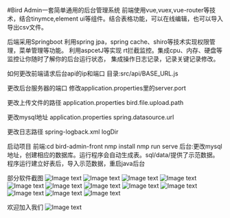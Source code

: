 #Bird Admin一套简单通用的后台管理系统
前端使用vue,vuex,vue-router等技术，结合tinymce,element ui等组件。结合表格功能，可以在线编辑，也可以导入导出csv文件。

后端采用Springboot
利用spring jpa，spring cache、shiro等技术实现权限管理，菜单管理等功能。
利用aspcetJ等实现 rt拦截监控。集成cpu、内存、硬盘等监控让你随时了解你的后台运行状态，
集成操作日志记录，记录关键记录修改。


如何更改前端请求后台api的ip和端口
目录:src/api/BASE_URL.js

更改后台服务器的端口
修改application.properties里的server.port

更改上传文件的路径
application.properties bird.file.upload.path

更改mysql地址
application.properties spring.datasource.url

更改日志路径
spring-logback.xml logDir

启动项目
前端:cd bird-admin-front 
nmp install
nmp run serve
后台:更改mysql地址，创建相应的数据库。运行程序会自动生成表。sql/data/提供了示范数据。
程序运行建立好表后，导入示范数据，重启java后台

部分软件截图
![Image text](https://github.com/tysong1/bird-admin/blob/master/images/1.png)
![Image text](https://github.com/tysong1/bird-admin/blob/master/images/2.png)
![Image text](https://github.com/tysong1/bird-admin/blob/master/images/3.png)
![Image text](https://github.com/tysong1/bird-admin/blob/master/images/4.png)
![Image text](https://github.com/tysong1/bird-admin/blob/master/images/5.png)
![Image text](https://github.com/tysong1/bird-admin/blob/master/images/6.png)
![Image text](https://github.com/tysong1/bird-admin/blob/master/images/7.png)
![Image text](https://github.com/tysong1/bird-admin/blob/master/images/8.png)
![Image text](https://github.com/tysong1/bird-admin/blob/master/images/9.png)
![Image text](https://github.com/tysong1/bird-admin/blob/master/images/10.png)
![Image text](https://github.com/tysong1/bird-admin/blob/master/images/11.png)
![Image text](https://github.com/tysong1/bird-admin/blob/master/images/12.png)

欢迎加入我们
![Image text](https://github.com/tysong1/bird-admin/blob/master/images/13.jpg)
